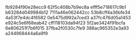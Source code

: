 fb9284f90e28ecc9
62f5c408b7b9ec8a
efff5e718617c9b1
b63284d049984b12
7111a46e062442cc
53b8cff4a36bfe34
4a53f7e4dc4f6582
0e5475d992a7ced3
a37fc476d05a1453
e924c5e6f68eab42
cff118103da94f23
5f2ae3424f91bcfa
6e806251f7b6f015
37fba2f0530c7fe9
388ac965352e3a93
a244968444a6a9f9
